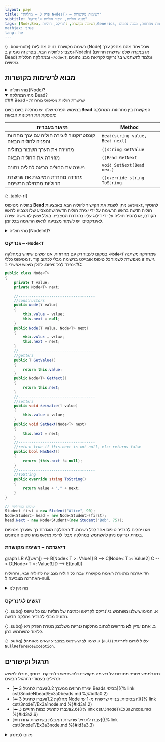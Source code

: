 ```yaml
---
layout: page 
title: "פרק 3 – מחלקת Node⟨T⟩ – רשימות מקושרות"
subtitle: "מבנה חוליות, חיבור חוליות וג'נריקס"
tags: [Node,Bea, רשימה מקושרת, ג'נריקס, חוליות,Generics, רשימת מחרוזות, מבנה נתונים]
mathjax: true
lang: he
---
```


{: .box-note}
רשימה מקושרת בנויה מחוליות (Node) שכל אחד מהם מחזיק ערך ומצביע לחוליה הבא. בפרק זה נעמיק ב‑NodeInt (או במקרה שלנו שרשרת חרוזים Bead) ובמחלקה הכללית `<Node<T`, ונלמד להשתמש בג'נריקס לקריאת מבני נתונים גמישים.


<!-- Source: University of Washington – Linked lists lecture; UF C# Data Structures course -->

## מבוא לרשימות מקושרות

<details markdown="1">
<summary>מהי חוליה (Node)?</summary>

בגרסה הפשוטה ביותר, חוליה ברשימה מקושרת מכיל שני דברים: נתון (data) ומצביע (next) לחוליה הבא. כאשר החוליה האחרונה ברשימה מסמן שהמשך הרשימה הוא **null**, הרשימה מסתיימת. כך ניתן להוסיף או להסיר חוליות מבלי להזיז את שאר האיברים כמו במערך.

</details>


<details open markdown="1">
<summary>מהי המחלקה Bead?</summary>
### Bead – שרשרת חוליות מטיפוס מחרוזת

במימוש הפרטי שלנו יש מחלקה בשם בשם **Bead** המקשרת בין מחרוזות. המחלקה מספקת את התכונות הבאות:

|  תיאור בעברית |Method |
| --- | --- |
| קונסטרוקטור ליצירת חוליה עם ערך מחרוזת והפניה לחוליה הבאה | `Bead(string value, Bead next)` |
| מחזירה את הערך השמור בחוליה | `()string GetValue` |
| מחזירה את החוליה הבאה | `()Bead GetNext` |
| משנה את החוליה הבאה לחוליה נתונה | `void SetNext(Bead next)` |
| מחזירה מחרוזת המייצגת את שרשרת החוליות מתחילת הרשימה | `()override string ToString` |
{: .table-rl}

בחוליה מטיפוס **Bead** ניתן לשנות את הקישור לחוליה הבא באמצעות `SetNext`, להוסיף חוליה חדשה בראש הרשימה על ידי יצירת חוליה חדשה שהמצביע שלו מצביע לראש הקודם, או להסיר חוליה על ידי דילוג עליו בהגדרת המצביע. בגלל שאין לנו גישה ישירה לאינדקסים, יש לשמור מצביעה לראש הרשימה בכל זמן.

</details>

<details markdown="1">
<summary>מהי חוליה (NodeInt)?</summary>
### NodeInt – שרשרת שלמים

במימוש הפרטי שלנו יש מחלקה בשם **NodeInt** (הידועה גם בשם **Bead**) המקשרת בין מחרוזות. המחלקה מספקת את התכונות הבאות:

|  תיאור בעברית |Method |
| --- | --- |
| קונסטרוקטור ליצירת חוליה עם ערך מחרוזת והפניה לחוליה הבאה | `NodeInt(string value, NodeInt next)` |
| מחזירה את הערך השמור בחוליה | `()string GetValue` |
| מחזירה את החוליה הבאה | `()NodeInt GetNext` |
| משנה את החוליה הבאה לחוליה נתונה | `void SetNext(NodeInt next)` |
| מחזירה מחרוזת המייצגת את שרשרת החוליות מתחילת הרשימה | `()override string ToString` |
{: .table-rl}

בחוליה מטיפוס **NodeInt** ניתן לשנות את הקישור לחוליה הבאה באמצעות `SetNext`, להוסיף חוליה חדשה בראש הרשימה על ידי יצירת חוליה חדשה שהמצביע שלה מצביע לראש הקודם, או להסיר חוליה על ידי דילוג עליה בהגדרת המצביע. בגלל שאין לנו גישה ישירה לאינדקסים, יש לשמור מצביעה לראש הרשימה בכל זמן.

</details>


### גנריקס – `<Node<T`

במקום לעבוד רק עם מחרוזות, אנו עושים שימוש במחלקה **`<Node<T`** שמחזיקה משתנה מטיפוס כללי `T`. גישה זו מאפשרת לשמור כל טיפוס אובייקט ברשימה מבלי לכתוב קוד נפרד לכל טיפוס. להלן מימוש אפשרי ב‑#C:

```csharp
public class Node<T>
{
    private T value;
    private Node<T> next;

    //-----------------------------------
    //constructors
    public Node(T value)
    {
        this.value = value;
        this.next = null;
    }
    public Node(T value, Node<T> next)
    {
        this.value = value;
        this.next = next;
    }
    //-----------------------------------
    //getters
    public T GetValue()
    {
        return this.value;
    }
    public Node<T> GetNext()
    {
        return this.next;
    }
    //-----------------------------------
    //setters
    public void SetValue(T value)
    {
        this.value = value;
    }
    public void SetNext(Node<T> next)
    {
        this.next = next;
    }
    //-----------------------------------
    //return true if this.next is not null, else returns false
    public bool HasNext()
    {
        return (this.next != null);
    }
    //-----------------------------------
    //ToString
    public override string ToString()
    {
        return value + "," + next;
    }
}

// שימוש במחלקה
Student first = new Student("Alice", 90);
Node<Student> head = new Node<Student>(first);
head.Next = new Node<Student>(new Student("Bob", 75));
```

המחלקה מוגדרת כך שהערך מטיפוס `T` ואנו יכולים להגדיר טיפוס אחר לכל רשימה. בעזרת גנריקס ניתן להשתמש במחלקה מבלי לדעת מראש מהו טיפוס הנתונים.

### דיאגרמה – רשימה מקושרת

<div class="mermaid">
graph LR
    A([ראש]) --> B[Node< T >: Value1]
    B --> C[Node< T >: Value2]
    C --> D[Node< T >: Value3]
    D --> E([null])
</div>

הדיאגרמה מתארת רשימה מקושרת שבה כל חוליה מצביעה לחוליה הבא, והחוליה האחרונה מצביעה ל‑null.


<details markdown="1">
<summary>מה אין לנו</summary>

## פעולות נפוצות (שאין לנו!) על רשימה מקושרת

הנה רשימה של פעולות שמחלקות `NodeInt` ו‑**`<Node<T`** לא תומכות בהן. כל פעולה מוצגת באנגלית ובפירוש בעברית (nice to have but we don't have😀).

| Methods we DO NOT have <br/>but could write😀 | תפקיד |
| --- | --- |
| מוסיפה חוליה עם ערך חדשה לסוף הרשימה | `Append(Node<T> head, T value)` |
|מוסיפה חוליה חדשה לראש הרשימה ומעדכן את הראש | `Prepend(ref Node<T> head, T value)` | 
| מחזירה את מספר החוליות ברשימה | `int Count(Node<T> head)` |
| בודקת אם ערך קיים ברשימה | `bool Contains(Node<T> head, T value)` |
|מסירה את החוליה הראשונה בעלת ערך נתון ומחזירה את הראש המעודכן | `Node<T> Remove(Node<T> head, T value)` | 
|מוסיפה חוליה חדשה לאחר חוליה נתון | `void InsertAfter(Node<T> node, T value)` | 
{: .table-rl}

</details>

### דגשים לג'נריקס

{: .subq}
א. המימוש שלנו משתמש בג'נריקס לקריאה וכתיבה של חוליות עם כל טיפוס נתונים מבלי להגדיר מחלקה חדשה.  

{: .subq}
ב. אתם עדיין **לא** נדרשים לכתוב מחלקות גנריות משלכם; מטרת הפרק היא ללמוד להשתמש בהן.  

{: .subq}
ג. שימו לב ששימוש במצביע שאינו מאותחל (`null`) עלול לגרום לחריגת `NullReferenceException`.  

## תרגול וקישורים

נסו לממש מספר מתודות על רשימה מקושרת ולהשתמש בג'נריקס. בנוסף, תוכלו למצוא תרגילים בעמודי התרגול הבאים:

- [⬅ עברו לתרגיל 3a0.2 יצירת חרוזים ממערך Beads בסיסי]({% link cst/3nodeNbead/Ex3a0beads.md %}#id3a0.2)
- [⬅ עברו לתרגיל 3a1.2 מחלקת Node בסיסית. בניית שרשרת מ-1 עד n]({% link cst/3nodeT/Ex3a1node.md %}#id3a1.2)
- [⬅ עברו לתרגיל כמות הזוגיים 3a2.6]({% link cst/3nodeT/Ex3a2node.md %}#id3a2.6)
- [⬅ עברו לתרגיל שרשרת המוכלת בשרשרת אחרת]({% link cst/3nodeT/Ex3a3node.md %}#id3a3.3)

<details markdown="1">
<summary>מקום לפתרון</summary>

כתבו פונקציה שמקבלת ראש של רשימה מקושרת ומחזירהה רשימה חדשה המכילה את אותה רשימה אך בסדר הפוך (reverse). השתמשו בג'נריקס.

</details>
